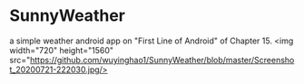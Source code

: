 # SunnyWeather
a simple weather android app on "First Line of Android" of Chapter 15.
<img width="720" height="1560" src="https://github.com/wuyinghao1/SunnyWeather/blob/master/Screenshot_20200721-222030.jpg/>
